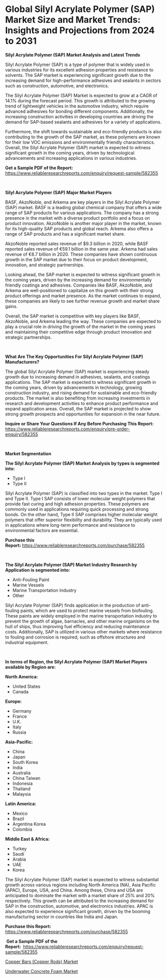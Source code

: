 <p><h1>Global Silyl Acrylate Polymer (SAP) Market Size and Market Trends: Insights and Projections from 2024 to 2031</h1></p><p><strong>Silyl Acrylate Polymer (SAP) Market Analysis and Latest Trends</strong></p>
<p><p>Silyl Acrylate Polymer (SAP) is a type of polymer that is widely used in various industries for its excellent adhesion properties and resistance to solvents. The SAP market is experiencing significant growth due to the increasing demand for high-performance adhesives and sealants in sectors such as construction, automotive, and electronics.</p><p>The Silyl Acrylate Polymer (SAP) Market is expected to grow at a CAGR of 14.1% during the forecast period. This growth is attributed to the growing trend of lightweight vehicles in the automotive industry, which require advanced adhesives for bonding different components. Additionally, the increasing construction activities in developing countries are driving the demand for SAP-based sealants and adhesives for a variety of applications.</p><p>Furthermore, the shift towards sustainable and eco-friendly products is also contributing to the growth of the SAP market, as these polymers are known for their low VOC emissions and environmentally friendly characteristics. Overall, the Silyl Acrylate Polymer (SAP) market is expected to witness significant growth in the coming years, driven by technological advancements and increasing applications in various industries.</p></p>
<p><strong>Get a Sample PDF of the Report:&nbsp;</strong> <a href="https://www.reliableresearchreports.com/enquiry/request-sample/582355">https://www.reliableresearchreports.com/enquiry/request-sample/582355</a></p>
<p>&nbsp;</p>
<p><strong>Silyl Acrylate Polymer (SAP) Major Market Players</strong></p>
<p><p>BASF, AkzoNoble, and Arkema are key players in the Silyl Acrylate Polymer (SAP) market. BASF is a leading global chemical company that offers a wide range of SAP products for various applications. The company has a strong presence in the market with a diverse product portfolio and a focus on product innovation. AkzoNoble is another major player in the market, known for its high-quality SAP products and global reach. Arkema also offers a range of SAP products and has a significant market share.</p><p>AkzoNoble reported sales revenue of $9.3 billion in 2020, while BASF reported sales revenue of €59.1 billion in the same year. Arkema had sales revenue of €8.7 billion in 2020. These companies have shown continuous growth in the SAP market due to their focus on product development, innovation, and strategic partnerships.</p><p>Looking ahead, the SAP market is expected to witness significant growth in the coming years, driven by the increasing demand for environmentally friendly coatings and adhesives. Companies like BASF, AkzoNoble, and Arkema are well-positioned to capitalize on this growth with their strong product offerings and market presence. As the market continues to expand, these companies are likely to see further revenue growth and market share gains.</p><p>Overall, the SAP market is competitive with key players like BASF, AkzoNoble, and Arkema leading the way. These companies are expected to play a crucial role in driving the growth of the market in the coming years and maintaining their competitive edge through product innovation and strategic partnerships.</p></p>
<p>&nbsp;</p>
<p><strong>What Are The Key Opportunities For Silyl Acrylate Polymer (SAP) Manufacturers?</strong></p>
<p><p>The global Silyl Acrylate Polymer (SAP) market is experiencing steady growth due to increasing demand in adhesives, sealants, and coatings applications. The SAP market is expected to witness significant growth in the coming years, driven by advancements in technology, growing construction industry, and rising demand for sustainable and eco-friendly products. The market is also benefiting from increasing investments in research and development activities to enhance product performance and expand application areas. Overall, the SAP market is projected to show strong growth prospects and opportunities for expansion in the near future.</p></p>
<p><strong>Inquire or Share Your Questions If Any Before Purchasing This Report:</strong> <a href="https://www.reliableresearchreports.com/enquiry/pre-order-enquiry/582355">https://www.reliableresearchreports.com/enquiry/pre-order-enquiry/582355</a></p>
<p>&nbsp;</p>
<p><strong>Market Segmentation</strong></p>
<p><strong>The Silyl Acrylate Polymer (SAP) Market Analysis by types is segmented into:</strong></p>
<p><ul><li>Type I</li><li>Type II</li></ul></p>
<p><p>Silyl Acrylate Polymer (SAP) is classified into two types in the market: Type I and Type II. Type I SAP consists of lower molecular weight polymers that provide fast curing and high adhesion properties. These polymers are commonly used in applications requiring quick processing and strong bonds. On the other hand, Type II SAP comprises higher molecular weight polymers that offer superior flexibility and durability. They are typically used in applications where long-term performance and resistance to environmental factors are essential.</p></p>
<p><strong>Purchase this Report:&nbsp;</strong><a href="https://www.reliableresearchreports.com/purchase/582355">https://www.reliableresearchreports.com/purchase/582355</a></p>
<p>&nbsp;</p>
<p><strong>The Silyl Acrylate Polymer (SAP) Market Industry Research by Application is segmented into:</strong></p>
<p><ul><li>Anti-Fouling Paint</li><li>Marine Vessels</li><li>Marine Transportation Industry</li><li>Other</li></ul></p>
<p><p>Silyl Acrylate Polymer (SAP) finds application in the production of anti-fouling paints, which are used to protect marine vessels from biofouling. These paints are widely employed in the marine transportation industry to prevent the growth of algae, barnacles, and other marine organisms on the hull of ships, thus improving fuel efficiency and reducing maintenance costs. Additionally, SAP is utilized in various other markets where resistance to fouling and corrosion is required, such as offshore structures and industrial equipment.</p></p>
<p>&nbsp;</p>
<p><strong>In terms of Region, the Silyl Acrylate Polymer (SAP) Market Players available by Region are:</strong></p>
<p>
    <p> <strong> North America: </strong>
        <ul>
            <li>United States</li>
            <li>Canada</li>
        </ul>
        </p> 
    <p> <strong> Europe: </strong>
        <ul>
            <li>Germany</li>
            <li>France</li>
            <li>U.K.</li>
            <li>Italy</li>
            <li>Russia</li>
        </ul>
        </p> 
    <p> <strong> Asia-Pacific: </strong>
        <ul>
            <li>China</li>
            <li>Japan</li>
            <li>South Korea</li>
            <li>India</li>
            <li>Australia</li>
            <li>China Taiwan</li>
            <li>Indonesia</li>
            <li>Thailand</li>
            <li>Malaysia</li>
        </ul>
        </p> 
    <p> <strong> Latin America: </strong>
        <ul>
            <li>Mexico</li>
            <li>Brazil</li>
            <li>Argentina Korea</li>
            <li>Colombia</li>
        </ul>
        </p> 
    <p> <strong> Middle East & Africa: </strong>
        <ul>
            <li>Turkey</li>
            <li>Saudi</li>
            <li>Arabia</li>
            <li>UAE</li>
            <li>Korea</li>
        </ul>
    </p>
    </p>
<p><p>The Silyl Acrylate Polymer (SAP) market is expected to witness substantial growth across various regions including North America (NA), Asia Pacific (APAC), Europe, USA, and China. Among these, China and USA are anticipated to dominate the market with a market share of 25% and 20% respectively. This growth can be attributed to the increasing demand for SAP in the construction, automotive, and electronics industries. APAC is also expected to experience significant growth, driven by the booming manufacturing sector in countries like India and Japan.</p></p>
<p><strong>Purchase this Report: </strong><a href="https://www.reliableresearchreports.com/purchase/582355">https://www.reliableresearchreports.com/purchase/582355</a></p>
<p>&nbsp;<strong>Get a Sample PDF of the Report:&nbsp;&nbsp;</strong><a href="https://www.reliableresearchreports.com/enquiry/request-sample/582355">https://www.reliableresearchreports.com/enquiry/request-sample/582355</a></p>
<p><strong></strong></p>
<p><p><a href="https://github.com/gdfhhhj/Market-Research-Report-List-3/blob/main/copper-bars-copper-rods-market.md">Copper Bars (Copper Rods) Market</a></p><p><a href="https://github.com/RichRobinson5/Market-Research-Report-List-3/blob/main/underwater-concrete-foam-market.md">Underwater Concrete Foam Market</a></p></p>